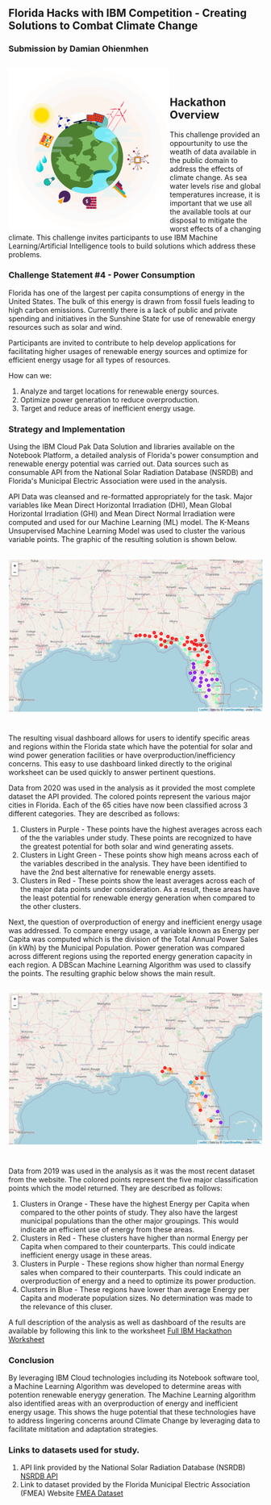 ## Florida Hacks with IBM Competition - Creating Solutions to Combat Climate Change 
### Submission by Damian Ohienmhen
## <img src="./IBMGraphic.png" width = "320" height = "320" class="img-responsive" align = "left" alt="Florida"> <img> 

## Hackathon Overview

This challenge provided an oppourtunity to use the weatlh of data available in the public domain to address the effects of climate change. As sea water levels rise and global temperatures increase, it is important that we use all the available tools at our disposal to mitigate the worst effects of a changing climate. This challenge invites participants to use IBM Machine Learning/Artificial Intelligence tools to build solutions which address these problems.

### Challenge Statement #4 - Power Consumption

Florida has one of the largest per capita consumptions of energy in the United States. The bulk of this energy is drawn from fossil fuels leading to high carbon emissions. Currently there is a lack of public and private spending and initiatives in the Sunshine State for use of renewable energy resources such as solar and wind. 

Participants are invited to contribute to help develop applications for facilitating higher usages of renewable energy sources and optimize for efficient energy usage for all types of resources. 
 
How can we:
1. Analyze and target locations for renewable energy sources.
2. Optimize power generation to reduce overproduction.
3. Target and reduce areas of inefficient energy usage.



### Strategy and Implementation

Using the IBM Cloud Pak Data Solution and libraries available on the Notebook Platform, a detailed analysis of Florida's power consumption and renewable energy potential was carried out. Data sources such as consumable API from the National Solar Radiation Database (NSRDB) and Florida's Municipal Electric Association were used in the analysis.  

API Data was cleansed and re-formatted appropriately for the task. Major variables like Mean Direct Horizontal Irradiation (DHI), Mean Global Horizontal Irradiation (GHI) and Mean Direct Normal Irradiation were computed and used for our Machine Learning (ML) model. The K-Means Unsupervised Machine Learning Model was used to cluster the various variable points. The graphic of the resulting solution is shown below.

## <img src="./kmeans.png" class="img-responsive" align = "center" alt="Florida"> <img> 

The resulting visual dashboard allows for users to identify specific areas and regions within the Florida state which have the potential for solar and wind power generation facilities or have overproduction/inefficiency concerns. This easy to use dashboard linked directly to the original worksheet can be used quickly to answer pertinent questions.

Data from 2020 was used in the analysis as it provided the most complete dataset the API provided. The colored points represent the various major cities in Florida. Each of the 65 cities have now been classified across 3 different categories. They are described as follows:

1. Clusters in Purple - These points have the highest averages across each of the the variables under study. These points are recognized to have the greatest potential for both solar and wind generating assets.
2. Clusters in Light Green - These points show high means across each of the variables described in the analysis. They have been identified to have the 2nd best alternative for renewable energy assets.
3. Clusters in Red - These points show the least averages across each of the major data points under consideration. As a result, these areas have the least potential for renewable energy generation when compared to the other clusters.

Next, the question of overproduction of energy and inefficient energy usage was addressed. To compare energy usage, a variable known as Energy per Capita was computed which is the division of the Total Annual Power Sales (in kWh) by the Municipal Population. Power generation was compared across different regions using the reported energy generation capacity in each region. A DBScan Machine Learning Algorithm was used to classify the points. The resulting graphic below shows the main result.


## <img src="./dbscan.png" class="img-responsive" align = "center" alt="Florida"> <img> 

Data from 2019 was used in the analysis as it was the most recent dataset from the website. The colored points represent the five major classification points which the model returned. They are described as follows:

1. Clusters in Orange - These have the highest Energy per Capita when compared to the other points of study. They also have the largest municipal populations than the other major groupings. This would indicate an efficient use of energy from these areas.
2. Clusters in Red - These clusters have higher than normal Energy per Capita when compared to their counterparts. This could indicate inefficient energy usage in these areas.
3. Clusters in Purple - These regions show higher than normal Energy sales when compared to their counterparts. This could indicate an overproduction of energy and a need to optimize its power production.
4. Clusters in Blue - These regions have lower than average Energy per Capita and moderate population sizes. No determination was made to the relevance of this cluser.   

A full description of the analysis as well as dashboard of the results are available by following this link to the worksheet <a href = "IBMHackathon.html">Full IBM Hackathon Worksheet</a>


### Conclusion

By leveraging IBM Cloud technologies including its Notebook software tool, a Machine Learning Algorithm was developed to determine areas with potention renewable enerygy generation. The Machine Learning algorithm also identified areas with an overproduction of energy and inefficient energy usage. This shows the huge potential that these technologies have to address lingering concerns around Climate Change by leveraging data to facilitate mititation and adaptation strategies. 

### Links to datasets used for study.
1. API link provided by the National Solar Radiation Database (NSRDB) <a href = "https://nsrdb.nrel.gov/data-sets/api-instructions.html">NSRDB API</a>
2. Link to dataset provided by the Florida Municipal Electric Association (FMEA) Website <a href = "https://assets.noviams.com/novi-file-uploads/fmea/Stats/2019_florida_publicpower_utility_statistical_information.xls">FMEA Dataset</a>
